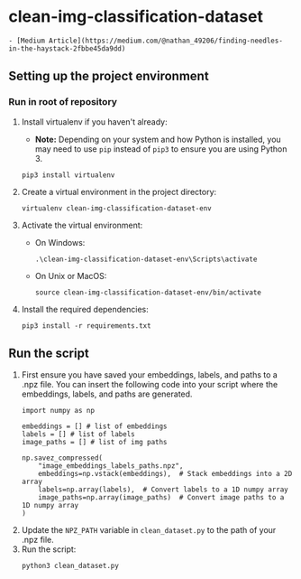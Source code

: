 # clean-img-classification-dataset
    - [Medium Article](https://medium.com/@nathan_49206/finding-needles-in-the-haystack-2fbbe45da9dd)

## Setting up the project environment
### Run in root of repository
1. Install virtualenv if you haven't already:
    - **Note:** Depending on your system and how Python is installed, you may need to use `pip` instead of `pip3` to ensure you are using Python 3.

   ```
   pip3 install virtualenv
   ```
2. Create a virtual environment in the project directory:
   ```
   virtualenv clean-img-classification-dataset-env
   ```
3. Activate the virtual environment:
   - On Windows:
     ```
     .\clean-img-classification-dataset-env\Scripts\activate
     ```
   - On Unix or MacOS:
     ```
     source clean-img-classification-dataset-env/bin/activate
     ```
4. Install the required dependencies:
   ```
   pip3 install -r requirements.txt
   ```


## Run the script
1.  First ensure you have saved your embeddings, labels, and paths to a .npz file. You can insert the following code into your script where the embeddings, labels, and paths are generated.
    ```
    import numpy as np

    embeddings = [] # list of embeddings
    labels = [] # list of labels
    image_paths = [] # list of img paths

    np.savez_compressed(
        "image_embeddings_labels_paths.npz",
        embeddings=np.vstack(embeddings),  # Stack embeddings into a 2D array
        labels=np.array(labels),  # Convert labels to a 1D numpy array
        image_paths=np.array(image_paths)  # Convert image paths to a 1D numpy array
    )
    ```
2. Update the `NPZ_PATH` variable in `clean_dataset.py` to the path of your .npz file.
3. Run the script:
    ```
    python3 clean_dataset.py
    ```
